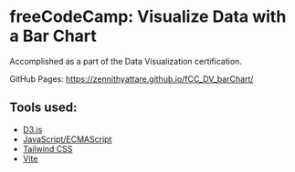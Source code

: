 # freeCodeCamp: Visualize Data with a Bar Chart
Accomplished as a part of the Data Visualization certification.

GitHub Pages: https://zennithyattare.github.io/fCC_DV_barChart/

## Tools used:
- [D3.js](https://d3js.org/)
- [JavaScript/ECMAScript](https://developer.mozilla.org/en-US/docs/Learn/JavaScript/First_steps/What_is_JavaScript)
- [Tailwind CSS](https://tailwindcss.com/docs/installation)
- [Vite](https://vitejs.dev/guide/)
